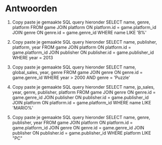 # Antwoorden
1. Copy paste je gemaakte SQL query hieronder
SELECT name, genre, platform FROM game JOIN platform ON platform.id = game.platform_id JOIN genre ON genre.id = game.genre_id WHERE name LIKE 'B%'
   
2. Copy paste je gemaakte SQL query hieronder
SELECT name, publisher, platform, year FROM game JOIN platform ON platform.id = game.platform_id JOIN publisher ON publisher.id = game.publisher_id WHERE year = 2013

3. Copy paste je gemaakte SQL query hieronder
SELECT name, global_sales, year, genre FROM game JOIN genre ON genre.id = game.genre_id WHERE year > 2000 AND genre = 'Puzzle'

4. Copy paste je gemaakte SQL query hieronder
SELECT name, jp_sales, year, genre, publisher, platform FROM game JOIN genre ON genre.id = game.genre_id JOIN publisher ON publisher.id = game.publisher_id JOIN platform ON platform.id = game.platform_id WHERE name LIKE 'MARIO%'

5. Copy paste je gemaakte SQL query hieronder
SELECT name, genre, publisher, year FROM game JOIN platform ON platform.id = game.platform_id JOIN genre ON genre.id = game.genre_id JOIN publisher ON publisher.id = game.publisher_id WHERE platform LIKE "PC"